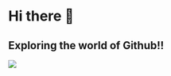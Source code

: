 # Hi there 👋
## Exploring the world of Github!!
<img src="https://github-readme-stats.vercel.app/api?username=vinaytejab&&show_icons=true&title_color=ffffff&icon_color=bb2acf&text_color=daf7dc&bg_color=191919">
<!--### https://vinaytejab.netlify.app-->
<!--
**vinaytejab/vinaytejab** is a ✨ _special_ ✨ repository because its `README.md` (this file) appears on your GitHub profile.

Here are some ideas to get you started:

- 🔭 I’m currently working on ...
- 🌱 I’m currently learning ...
- 👯 I’m looking to collaborate on ...
- 🤔 I’m looking for help with ...
- 💬 Ask me about ...
- 📫 How to reach me: ...
- 😄 Pronouns: ...
- ⚡ Fun fact: ...
-->
